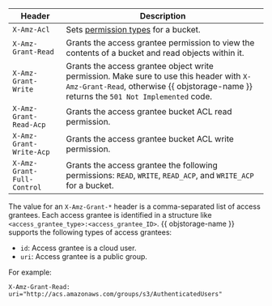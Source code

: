 | Header | Description |
| ---------- | --------- |
| `X-Amz-Acl` | Sets [permission types](../concepts/acl.md#permissions-types) for a bucket. |
| `X-Amz-Grant-Read` | Grants the access grantee permission to view the contents of a bucket and read objects within it. |
| `X-Amz-Grant-Write` | Grants the access grantee object write permission. Make sure to use this header with `X-Amz-Grant-Read`, otherwise {{ objstorage-name }} returns the `501 Not Implemented` code. |
| `X-Amz-Grant-Read-Acp` | Grants the access grantee bucket ACL read permission. |
| `X-Amz-Grant-Write-Acp` | Grants the access grantee bucket ACL write permission. |
| `X-Amz-Grant-Full-Control` | Grants the access grantee the following permissions: `READ`, `WRITE`, `READ_ACP`, and `WRITE_ACP` for a bucket. |

The value for an `X-Amz-Grant-*` header is a comma-separated list of access grantees. Each access grantee is identified in a structure like `<access_grantee_type>:<access_grantee_ID>`. {{ objstorage-name }} supports the following types of access grantees:
* `id`: Access grantee is a cloud user.
* `uri`: Access grantee is a public group.

For example:

```
X-Amz-Grant-Read: uri="http://acs.amazonaws.com/groups/s3/AuthenticatedUsers"
```
